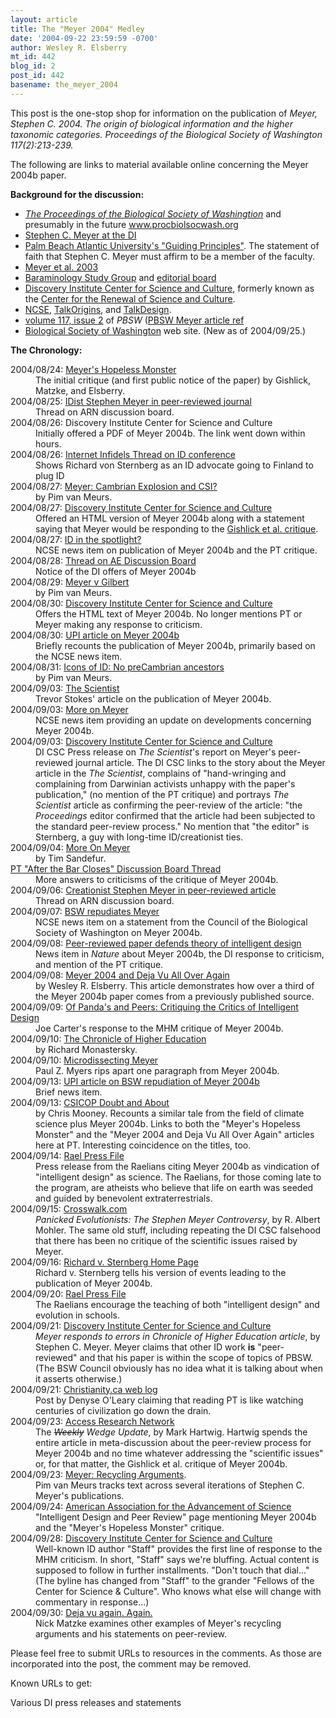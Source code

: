 ```yaml
---
layout: article
title: The "Meyer 2004" Medley
date: '2004-09-22 23:59:59 -0700'
author: Wesley R. Elsberry
mt_id: 442
blog_id: 2
post_id: 442
basename: the_meyer_2004
---
```

This post is the one-stop shop for information on the publication of _Meyer, Stephen C. 2004. The origin of biological information and the higher taxonomic categories. Proceedings of the Biological Society of Washington 117(2):213-239._

<!--more-->

The following are links to material available online concerning the Meyer 2004b paper.

**Background for the discussion:**


* _[The Proceedings of the Biological Society of Washingtion](http://apt.allenpress.com/aptonline/?request=get-moreinfo&amp;issn=0006-324X)_ and presumably in the future www.procbiolsocwash.org
* [Stephen C. Meyer at the DI](http://www.discovery.org/scripts/viewDB/index.php?command=view&amp;id=11&amp;isFellow=true)
* [Palm Beach Atlantic University's "Guiding Principles"](http://www.pba.edu/CD/guiding.htm). The statement of faith that Stephen C. Meyer must affirm to be a member of the faculty.
* [Meyer et al. 2003](http://www.discovery.org/scripts/viewDB/index.php?command=view&amp;id=1772)
* [Baraminology Study Group](http://www.bryancore.org/bsg/) and [editorial board](http://www.bryancore.org/bsg/opbsg/)
* [Discovery Institute Center for Science and Culture](http://www.discovery.org/csc), formerly known as the [Center for the Renewal of Science and Culture](http://www.ncseweb.org/resources/articles/4116_evolving_banners_at_the_discov_8_29_2002.asp).
* [NCSE](http://www.ncseweb.org), [TalkOrigins](http://www.talkorigins.org), and [TalkDesign](http://www.talkdesign.org).
* [volume 117, issue 2](http://apt.allenpress.com/aptonline/?request=get-toc&amp;issn=0006-324X&amp;volume=117&amp;issue=02) of _PBSW_ ([PBSW Meyer article ref](http://apt.allenpress.com/aptonline/?request=get-abstract&amp;issn=0006-324X&amp;volume=117&amp;issue=02&amp;page=0213)
* [Biological Society of Washington](http://www.biolsocwash.org/) web site. (New as of 2004/09/25.)


**The Chronology:**


<dl>

<dt>2004/08/24: <a href="http://www.pandasthumb.org/pt-archives/000430.html">Meyer's Hopeless Monster</a></dt>
<dd>The initial critique (and first public notice of the paper) by Gishlick, Matzke, and Elsberry.</dd>

<dt>2004/08/25: <a href="http://www.arn.org/boards/ubb-get_topic-f-14-t-000944.html">IDist Stephen Meyer in peer-reviewed journal</a></dt>
<dd>Thread on ARN discussion board.</dd>

<dt>2004/08/26: Discovery Institute Center for Science and Culture</dt>
<dd>Initially offered a PDF of Meyer 2004b. The link went down within hours.</dd>

<dt>2004/08/26: <a href="http://www.iidb.org/vbb/showthread.php?t=96288">Internet Infidels Thread on ID conference</a></dt>
<dd>Shows Richard von Sternberg as an ID advocate going to Finland to plug ID</dd>

<dt>2004/08/27: <a href="http://www.pandasthumb.org/pt-archives/000447.html">Meyer: Cambrian Explosion and CSI?</a></dt>
<dd>by Pim van Meurs.</dd>

<dt>2004/08/27: <a href="http://www.pandasthumb.org/pt-archives/000430.html#c7043">Discovery Institute Center for Science and Culture</a></dt>
<dd>Offered an HTML version of Meyer 2004b along with a statement saying that Meyer would be responding to the <a href="http://www.pandasthumb.org/pt-archives/000430.html">Gishlick et al. critique</a>.</dd>

<dt>2004/08/27: <a href="http://www.ncseweb.org/resources/news/2004/ZZ/463_id_in_the_spotlight_8_27_2004.asp">ID in the spotlight?</a></dt>
<dd>NCSE news item on publication of Meyer 2004b and the PT critique.</dd>

<dt>2004/08/28: <a href="http://www.antievolution.org/cgi-bin/ikonboard/ikonboard.cgi?s=41300d5e5d07ffff;act=ST;f=2;t=89;st=0">Thread on AE Discussion Board</a></dt>
<dd>Notice of the DI offers of Meyer 2004b</dd>

<dt>2004/08/29: <a href="http://www.pandasthumb.org/pt-archives/000442.html">Meyer v Gilbert</a></dt>
<dd>by Pim van Meurs.</dd>

<dt>2004/08/30: <a href="http://www.discovery.org/scripts/viewDB/index.php?command=view&id=2177&program=CSC&callingPage=discoMainPage">Discovery Institute Center for Science and Culture</a></dt>
<dd>Offers the HTML text of Meyer 2004b. No longer mentions PT or Meyer making any response to criticism.</dd>

<dt>2004/08/30: <a href="http://washingtontimes.com/upi-breaking/20040830-034540-7743r.htm">UPI article on Meyer 2004b</a></dt>
<dd>Briefly recounts the publication of Meyer 2004b, primarily based on the NCSE news item.</dd>

<dt>2004/08/31: <a href="http://www.pandasthumb.org/pt-archives/000462.html">Icons of ID: No preCambrian ancestors</a> </dt>
<dd>by Pim van Meurs.</dd>

<dt>2004/09/03: <a href="http://www.biomedcentral.com/news/20040903/04/">The Scientist</a></dt>
<dd>Trevor Stokes' article on the publication of Meyer 2004b.</dd>

<dt>2004/09/03: <a href="http://www.ncseweb.org/resources/news/2004/ZZ/400_more_on_meyer_9_3_2004.asp">More on Meyer</a></dt>
<dd>NCSE news item providing an update on developments concerning Meyer 2004b.</dd>

<dt>2004/09/03: <a href="http://www.discovery.org/scripts/viewDB/index.php?command=view&id=2189">Discovery Institute Center for Science and Culture</a></dt>
<dd>DI CSC Press release on <i>The Scientist</i>'s report on Meyer's peer-reviewed journal article. The DI CSC links to the story about the Meyer article in the <i>The Scientist</i>, complains of "hand-wringing and complaining from Darwinian activists unhappy with the paper's publication," (no mention of the PT critique) and portrays <i>The Scientist</i> article as confirming the peer-review of the article: "the <i>Proceedings</i> editor confirmed that the article had been subjected to the standard peer-review process." No mention that "the editor" is Sternberg, a guy with long-time ID/creationist ties.</dd>

<dt>2004/09/04: <a href="http://www.pandasthumb.org/pt-archives/000471.html">More On Meyer</a></dt>
<dd>by Tim Sandefur.</dd>

<dt><a href="http://www.antievolution.org/cgi-bin/ikonboard/ikonboard.cgi?s=4141bc2c0bb0ffff&act=ST&f=14&t=1&st=0">PT "After the Bar Closes" Discussion Board Thread</a></dt>
<dd>More answers to criticisms of the critique of Meyer 2004b.</dd>

<dt>2004/09/06: <a href="http://www.arn.org/boards/ubb-get_topic-f-14-t-000960.html">Creationist Stephen Meyer in peer-reviewed article</a></dt>
<dd>Thread on ARN discussion board.</dd>

<dt>2004/09/07: <a href="http://www.ncseweb.org/resources/news/2004/ZZ/608_bsw_repudiates_meyer_9_7_2004.asp">BSW repudiates Meyer</a></dt>
<dd>NCSE news item on a statement from the Council of the Biological Society of Washington on Meyer 2004b.</dd>

<dt>2004/09/08: <a href="http://www.nature.com/news/2004/040906/full/431114a.html">Peer-reviewed paper defends theory of intelligent design</a></dt>
<dd>News item in <i>Nature</i> about Meyer 2004b, the DI response to criticism, and mention of the PT critique.</dd>

<dt>2004/09/08: <a href="http://www.pandasthumb.org/pt-archives/000455.html">Meyer 2004 and Deja Vu All Over Again</a></dt>
<dd>by Wesley R. Elsberry. This article demonstrates how over a third of the Meyer 2004b paper comes from a previously published source.</dd>

<dt>2004/09/09: <a href="http://www.evangelicaloutpost.com/archives/000845.html">Of Panda's and Peers: Critiquing the Critics of Intelligent Design</a></dt>
<dd>Joe Carter's response to the MHM critique of Meyer 2004b.</dd>

<dt>2004/09/10: <a href="http://chronicle.com/temp/email.php?id=ayalmj3vrw0o1gw4uh3noufduxntozir">The Chronicle of Higher Education</a></dt>
<dd>by Richard Monastersky. <!--Interesting claim made by Meyer that Sternberg heard Meyer speak on the subject at "a conference". One can verify online that Meyer spoke on the Cambrian explosion at the RAPID conference in 2002 at Biola University, and Richard Sternberg is in the attendee list. I tried to attend that conference, but was told that I could not do so as a critic rather than supporter of ID.--></dd>

<dt>2004/09/10: <a href="http://www.pandasthumb.org/pt-archives/000485.html">Microdissecting Meyer</a></dt>
<dd>Paul Z. Myers rips apart one paragraph from Meyer 2004b.</dd>

<dt>2004/09/13: <a href="http://www.upi.com/view.cfm?StoryID=20040911-112658-3359r">UPI article on BSW repudiation of Meyer 2004b</a></dt>
<dd>Brief news item.</dd>

<dt>2004/09/13: <a href="http://www.csicop.org/doubtandabout/deja-vu/">CSICOP Doubt and About</a></dt>
<dd>by Chris Mooney. Recounts a similar tale from the field of climate science plus Meyer 2004b. Links to both the "Meyer's Hopeless Monster" and the "Meyer 2004 and Deja Vu All Over Again" articles here at PT. Interesting coincidence on the titles, too.</dd>

<dt>2004/09/14: <a href="http://www.rael.org/int/press_site/english/pages/press_releases/140904.html">Rael Press File</a></dt>
<dd>Press release from the Raelians citing Meyer 2004b as vindication of "intelligent design" as science. The Raelians, for those coming late to the program, are atheists who believe that life on earth was seeded and guided by benevolent extraterrestrials.</dd>

<dt>2004/09/15: <a href="http://www.crosswalk.com/news/weblogs/mohler/">Crosswalk.com</a></dt>
<dd><i>Panicked Evolutionists: The Stephen Meyer Controversy</i>, by R. Albert Mohler. The same old stuff, including repeating the DI CSC falsehood that there has been no critique of the scientific issues raised by Meyer.</dd>

<dt>2004/09/16: <a href="http://rsternberg.net/">Richard v. Sternberg Home Page</a></dt>
<dd>Richard v. Sternberg tells his version of events leading to the
publication of Meyer 2004b.</dd>

<dt>2004/09/20: <a href="http://www.rael.org/int/press_site/english/pages/press_releases/200904.html">Rael Press File</a></dt>
<dd>The Raelians encourage the teaching of both "intelligent design" and evolution in schools.</dd>

<dt>2004/09/21: <a href="http://www.discovery.org/scripts/viewDB/index.php?command=view&id=2207">Discovery Institute Center for Science and Culture</a></dt>
<dd><i>Meyer responds to errors in Chronicle of Higher Education article</i>, by Stephen C. Meyer. Meyer claims that other ID work <b>is</b> "peer-reviewed" and that his paper is within the scope of topics of PBSW. (The BSW Council obviously has no idea what it is talking about when it asserts otherwise.)</dd>

<dt>2004/09/21: <a href="http://www.christianity.ca/faith/weblog/2004/9.21.html">Christianity.ca web log</a></dt>
<dd>Post by Denyse O'Leary claiming that reading PT is like watching centuries of civilization go down the drain.</dd>

<dt>2004/09/23: <a href="http://www.arn.org/docs/wedge/mh_wedge_040923.htm">Access Research Network</a></dt>
<dd>The <i><strike>Weekly</strike> Wedge Update</i>, by Mark Hartwig. Hartwig spends the entire article in meta-discussion about the peer-review process for Meyer 2004b and no time whatever addressing the "scientific issues" or, for that matter, the Gishlick et al. critique of Meyer 2004b.</dd>

<dt>2004/09/23: <a href="http://www.pandasthumb.org/pt-archives/000453.html">Meyer: Recycling Arguments</a>. </dt>
<dd>Pim van Meurs tracks text across several iterations of Stephen C. Meyer's publications.</dd>

<dt>2004/09/24: <a href="http://www.aaas.org/spp/dser/evolution/issues/peerreview.shtml">American Association for the Advancement of Science</a></dt>
<dd>"Intelligent Design and Peer Review" page mentioning Meyer 2004b and the "Meyer's Hopeless Monster" critique.</dd>

<dt>2004/09/28: <a href="http://www.discovery.org/scripts/viewDB/index.php?command=view&id=2223&program=CSC&callingPage=discoMainPage">Discovery Institute Center for Science and Culture</a></dt>
<dd>Well-known ID author "Staff" provides the first line of response to the MHM criticism. In short, "Staff" says we're bluffing. Actual content is supposed to follow in further installments. "Don't touch that dial..."
(The byline has changed from "Staff" to the grander "Fellows of the Center for Science & Culture". Who knows what else will change with commentary in response...)
</dd>

<dt>2004/09/30: <a href="http://www.pandasthumb.org/pt-archives/000503.html">Deja vu again. Again.</a></dt>
<dd>Nick Matzke examines other examples of Meyer's recycling arguments and his statements on peer-review.</dd>
</dl>


Please feel free to submit URLs to resources in the comments. As those are incorporated into the post, the comment may be removed.

Known URLs to get:

Various DI press releases and statements
